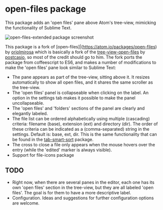 # open-files package

This package adds an 'open files' pane above Atom's tree-view, mimicking the functionality of Sublime Text.

![open-files-extended package screenshot](https://cloud.githubusercontent.com/assets/6955013/19407323/80f193f2-9264-11e6-9efa-9782dcd03e48.png)

This package is a fork of [open-files]|(https://atom.io/packages/open-files) by [oriolmirosa](https://github.com/oriolmirosa) which is basically a fork of the [tree-view-open-files](https://atom.io/packages/tree-view-open-files) by [postcasio](https://github.com/postcasio), so most of the credit should go to him. The fork ports the package from coffeescript to ES6, and makes a number of modifications to make the 'open files' pane look similar to Sublime Text:

* The pane appears as part of the tree-view, sitting above it. It resizes automatically to show all open files, and it shares the same scroller as the tree-view.
* The 'open files' panel is collapseable when clicking on the label. An option in the settings tab makes it possible to make the panel uncollapseable.
* The 'open files' and 'folders' sections of the panel are clearly and elegantly labeled.
* The file list can be ordered alphabetically using multiple (cascading) criteria: filename (base), extension (ext) and directory (dir). The order of these criteria can be indicated as a (comma-separated) string in the settings. Default is: base, ext, dir. This is the same functionality that can be found in the [tab-smart-sort](https://atom.io/packages/tab-smart-sort) package.
* The cross to close a file only appears when the mouse hovers over the entry (while the 'edited' marker is always visible).
* Support for file-icons package

## TODO

* Right now, when there are several panes in the editor, each one has its own 'open files' section in the tree-view, but they are all labeled 'open files'. The goal is for them to have a more descriptive label.
* Configuration. Ideas and suggestions for further configuration options are welcome.

